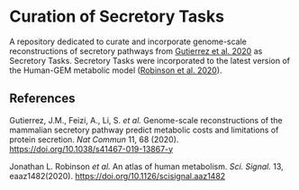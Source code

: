 # Curation of Secretory Tasks

A repository dedicated to curate and incorporate genome-scale reconstructions of secretory pathways from [Gutierrez et al. 2020](https://doi.org/10.1038/s41467-019-13867-y) as Secretory Tasks. Secretory Tasks were incorporated to the latest version of the Human-GEM metabolic model ([Robinson et al. 2020](https://doi.org/10.1126/scisignal.aaz1482)).

## References

Gutierrez, J.M., Feizi, A., Li, S. _et al._ Genome-scale reconstructions of the mammalian secretory pathway predict metabolic costs and limitations of protein secretion. _Nat Commun_ 11, 68 (2020). https://doi.org/10.1038/s41467-019-13867-y

Jonathan L. Robinson _et al._ An atlas of human metabolism. _Sci. Signal._ 13, eaaz1482(2020). https://doi.org/10.1126/scisignal.aaz1482